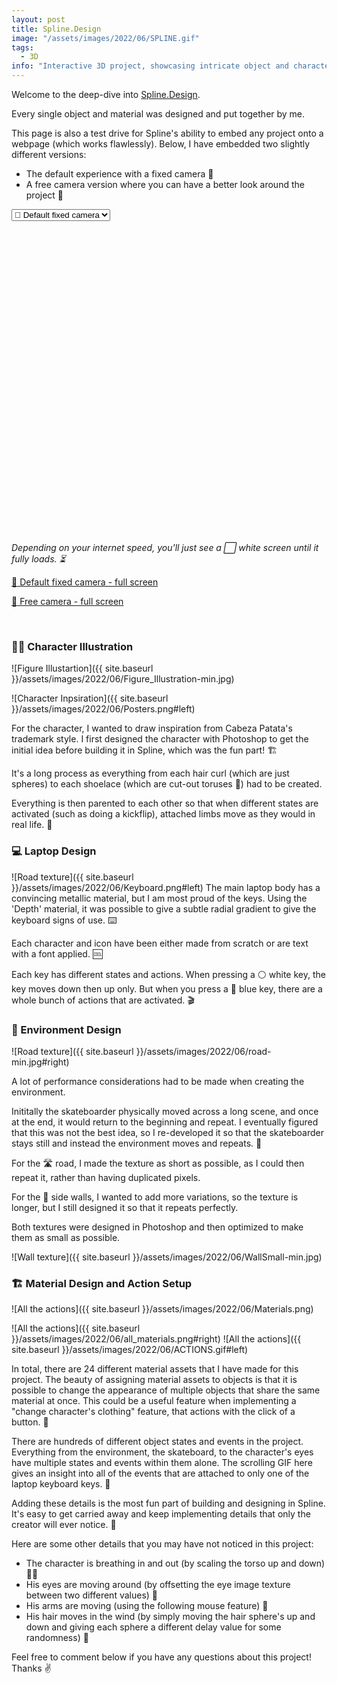 ```yaml
---
layout: post
title: Spline.Design
image: "/assets/images/2022/06/SPLINE.gif"
tags:
  - 3D
info: "Interactive 3D project, showcasing intricate object and character design within a dynamic, repeating environment. "
---
```


Welcome to the deep-dive into <a href="https://spline.design/Spline" target="_blank">Spline.Design</a>.

Every single object and material was designed and put together by me.

This page is also a test drive for Spline's ability to embed any project onto a webpage (which works flawlessly). Below, I have embedded two slightly different versions:

- The default experience with a fixed camera 🎥
- A free camera version where you can have a better look around the project 🤳

<select style="display: block" class="switcher">
  <option value="https://my.spline.design/interactiveskategamefixedcameracopy-2eef31cd1fa496f59c19882a0bf05d58/">🎥 Default fixed camera</option>
  <option value="https://my.spline.design/interactiveskategamefreecamera-8f745fa3973cd555a32b2922ad9750cb/">🤳 Free camera </option>
</select>

<iframe class="switch-target" frameborder='0' width='100%' height='500px' allowfullscreen src="" scrolling="no"></iframe>

_Depending on your internet speed, you'll just see a ⬜️ white screen until it fully loads. ⏳_

<a href="https://my.spline.design/interactiveskategamefixedcameracopy-2eef31cd1fa496f59c19882a0bf05d58/" target="_blank">🎥 Default fixed camera - full screen</a>

<a href="https://my.spline.design/interactiveskategamefreecamera-8f745fa3973cd555a32b2922ad9750cb/" target="_blank">🤳 Free camera - full screen</a>

<br/>

### 🧍‍♂️ Character Illustration

![Figure Illustartion]({{ site.baseurl }}/assets/images/2022/06/Figure_Illustration-min.jpg)

![Character Inpsiration]({{ site.baseurl }}/assets/images/2022/06/Posters.png#left)

For the character, I wanted to draw inspiration from Cabeza Patata's trademark style. I first designed the character with Photoshop to get the initial idea before building it in Spline, which was the fun part! 🏗

It's a long process as everything from each hair curl (which are just spheres) to each shoelace (which are cut-out toruses 🍩) had to be created.

Everything is then parented to each other so that when different states are activated (such as doing a kickflip), attached limbs move as they would in real life. 🦾

### 💻 Laptop Design

![Road texture]({{ site.baseurl }}/assets/images/2022/06/Keyboard.png#left)
The main laptop body has a convincing metallic material, but I am most proud of the keys. Using the 'Depth' material, it was possible to give a subtle radial gradient to give the keyboard signs of use. ⌨️

Each character and icon have been either made from scratch or are text with a font applied. 🆒

Each key has different states and actions. When pressing a ⚪ white key, the key moves down then up only. But when you press a 🔵 blue key, there are a whole bunch of actions that are activated. 🎬

### 🌃 Environment Design

![Road texture]({{ site.baseurl }}/assets/images/2022/06/road-min.jpg#right)

A lot of performance considerations had to be made when creating the environment.

Inititally the skateboarder physically moved across a long scene, and once at the end, it would return to the beginning and repeat. I eventually figured that this was not the best idea, so I re-developed it so that the skateboarder stays still and instead the environment moves and repeats. 🔁

For the 🛣️ road, I made the texture as short as possible, as I could then repeat it, rather than having duplicated pixels.

For the 🌃 side walls, I wanted to add more variations, so the texture is longer, but I still designed it so that it repeats perfectly.

Both textures were designed in Photoshop and then optimized to make them as small as possible.

![Wall texture]({{ site.baseurl }}/assets/images/2022/06/WallSmall-min.jpg)

### 🏗 Material Design and Action Setup

![All the actions]({{ site.baseurl }}/assets/images/2022/06/Materials.png)

![All the actions]({{ site.baseurl }}/assets/images/2022/06/all_materials.png#right)
![All the actions]({{ site.baseurl }}/assets/images/2022/06/ACTIONS.gif#left)

In total, there are 24 different material assets that I have made for this project. The beauty of assigning material assets to objects is that it is possible to change the appearance of multiple objects that share the same material at once. This could be a useful feature when implementing a "change character's clothing" feature, that actions with the click of a button. 🤔

There are hundreds of different object states and events in the project. Everything from the environment, the skateboard, to the character's eyes have multiple states and events within them alone. The scrolling GIF here gives an insight into all of the events that are attached to only one of the laptop keyboard keys. 🤯

Adding these details is the most fun part of building and designing in Spline. It's easy to get carried away and keep implementing details that only the creator will ever notice. 🎨

Here are some other details that you may have not noticed in this project:

- The character is breathing in and out (by scaling the torso up and down) 😮‍💨
- His eyes are moving around (by offsetting the eye image texture between two different values) 👀
- His arms are moving (using the following mouse feature) 💪
- His hair moves in the wind (by simply moving the hair sphere's up and down and giving each sphere a different delay value for some randomness) 🦱

Feel free to comment below if you have any questions about this project! Thanks ✌️
